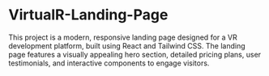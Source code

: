 # VirtualR-Landing-Page
This project is a modern, responsive landing page designed for a VR development platform, built using React and Tailwind CSS. The landing page features a visually appealing hero section, detailed pricing plans, user testimonials, and interactive components to engage visitors. 
